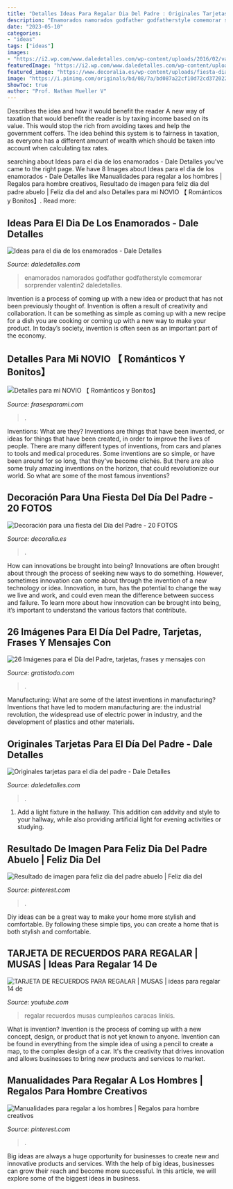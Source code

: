 ```yaml
---
title: "Detalles Ideas Para Regalar Dia Del Padre : Originales Tarjetas Para El Día Del Padre"
description: "Enamorados namorados godfather godfatherstyle comemorar sorprender valentin2 daledetalles"
date: "2023-05-10"
categories:
- "ideas"
tags: ["ideas"]
images:
- "https://i2.wp.com/www.daledetalles.com/wp-content/uploads/2016/02/valentin2.jpg"
featuredImage: "https://i2.wp.com/www.daledetalles.com/wp-content/uploads/2016/02/valentin2.jpg"
featured_image: "https://www.decoralia.es/wp-content/uploads/fiesta-dia-del-padre-15.jpg"
image: "https://i.pinimg.com/originals/bd/08/7a/bd087a22cf10d72cd372022950ee45b4.jpg"
ShowToc: true
author: "Prof. Nathan Mueller V"
---
```



Describes the idea and how it would benefit the reader
A new way of taxation that would benefit the reader is by taxing income based on its value. This would stop the rich from avoiding taxes and help the government coffers. The idea behind this system is to fairness in taxation, as everyone has a different amount of wealth which should be taken into account when calculating tax rates.

	

		
searching about Ideas para el dia de los enamorados - Dale Detalles you've came to the right page. We have 8 Images about Ideas para el dia de los enamorados - Dale Detalles like Manualidades para regalar a los hombres | Regalos para hombre creativos, Resultado de imagen para feliz dia del padre abuelo | Feliz dia del and also Detalles para mi NOVIO 【 Románticos y Bonitos】. Read more:
		
    
## Ideas Para El Dia De Los Enamorados - Dale Detalles

<img loading=lazy src="https://i2.wp.com/www.daledetalles.com/wp-content/uploads/2016/02/valentin2.jpg" onerror="this.onerror=null;this.src='https://tse2.mm.bing.net/th?id=OIP.uvMwAX-OscgyTiGEh_urMQHaJ4&amp;pid=15.1';" alt="Ideas para el dia de los enamorados - Dale Detalles">

_Source: daledetalles.com_

>enamorados namorados godfather godfatherstyle comemorar sorprender valentin2 daledetalles. 

	

Invention is a process of coming up with a new idea or product that has not been previously thought of. Invention is often a result of creativity and collaboration. It can be something as simple as coming up with a new recipe for a dish you are cooking or coming up with a new way to make your product. In today’s society, invention is often seen as an important part of the economy.

    
## Detalles Para Mi NOVIO 【 Románticos Y Bonitos】

<img loading=lazy src="https://frasesparami.com/wp-content/uploads/2020/02/detalles-de-cumpleanos-para-mi-novio.jpg" onerror="this.onerror=null;this.src='https://tse3.mm.bing.net/th?id=OIP.p02qA2ZD07pnHR7MQuvMFgHaIB&amp;pid=15.1';" alt="Detalles para mi NOVIO 【 Románticos y Bonitos】">

_Source: frasesparami.com_

>. 

	

Inventions: What are they?
Inventions are things that have been invented, or ideas for things that have been created, in order to improve the lives of people. There are many different types of inventions, from cars and planes to tools and medical procedures. Some inventions are so simple, or have been around for so long, that they've become clichés. But there are also some truly amazing inventions on the horizon, that could revolutionize our world. So what are some of the most famous inventions?

    
## Decoración Para Una Fiesta Del Día Del Padre - 20 FOTOS

<img loading=lazy src="https://www.decoralia.es/wp-content/uploads/fiesta-dia-del-padre-15.jpg" onerror="this.onerror=null;this.src='https://tse2.mm.bing.net/th?id=OIP.xcqZCcilqs88AahKayoJRwHaKq&amp;pid=15.1';" alt="Decoración para una fiesta del Día del Padre - 20 FOTOS">

_Source: decoralia.es_

>. 

	

How can innovations be brought into being?
Innovations are often brought about through the process of seeking new ways to do something. However, sometimes innovation can come about through the invention of a new technology or idea. Innovation, in turn, has the potential to change the way we live and work, and could even mean the difference between success and failure. To learn more about how innovation can be brought into being, it’s important to understand the various factors that contribute.

    
## 26 Imágenes Para El Día Del Padre, Tarjetas, Frases Y Mensajes Con

<img loading=lazy src="https://www.gratistodo.com/wp-content/uploads/2016/03/día-del-padre-02.jpg" onerror="this.onerror=null;this.src='https://tse2.mm.bing.net/th?id=OIP.Q0TXZB58N3njYxes8EIcCAHaHG&amp;pid=15.1';" alt="26 Imágenes para el Día del Padre, tarjetas, frases y mensajes con">

_Source: gratistodo.com_

>. 

	

Manufacturing: What are some of the latest inventions in manufacturing?
Inventions that have led to modern manufacturing are: the industrial revolution, the widespread use of electric power in industry, and the development of plastics and other materials.

    
## Originales Tarjetas Para El Día Del Padre - Dale Detalles

<img loading=lazy src="https://i2.wp.com/www.daledetalles.com/wp-content/uploads/2017/06/tarjeta-dia-del-padre4-e1497372661916.jpg?resize=566%2C1182" onerror="this.onerror=null;this.src='https://tse2.mm.bing.net/th?id=OIP.TfsQD_idBXJNAVoba5-1lwHaPd&amp;pid=15.1';" alt="Originales tarjetas para el día del padre - Dale Detalles">

_Source: daledetalles.com_

>. 

	

1. Add a light fixture in the hallway. This addition can addvity and style to your hallway, while also providing artificial light for evening activities or studying.

    
## Resultado De Imagen Para Feliz Dia Del Padre Abuelo | Feliz Dia Del

<img loading=lazy src="https://i.pinimg.com/736x/99/58/09/99580976c08bb34ae1843b537c105632.jpg" onerror="this.onerror=null;this.src='https://tse2.mm.bing.net/th?id=OIP.yXOtJdqpioGfXyhPKiUHOwAAAA&amp;pid=15.1';" alt="Resultado de imagen para feliz dia del padre abuelo | Feliz dia del">

_Source: pinterest.com_

>. 

	

Diy ideas can be a great way to make your home more stylish and comfortable. By following these simple tips, you can create a home that is both stylish and comfortable.

    
## TARJETA DE RECUERDOS PARA REGALAR | MUSAS | Ideas Para Regalar 14 De

<img loading=lazy src="http://i.ytimg.com/vi/WU2TxEROEY4/maxresdefault.jpg" onerror="this.onerror=null;this.src='https://tse2.mm.bing.net/th?id=OIP.Mj1D4bOvtxugPRO3dY-YLgHaEK&amp;pid=15.1';" alt="TARJETA DE RECUERDOS PARA REGALAR | MUSAS | ideas para regalar 14 de">

_Source: youtube.com_

>regalar recuerdos musas cumpleaños caracas linkis. 

	

What is invention?
Invention is the process of coming up with a new concept, design, or product that is not yet known to anyone. Invention can be found in everything from the simple idea of using a pencil to create a map, to the complex design of a car. It's the creativity that drives innovation and allows businesses to bring new products and services to market.

    
## Manualidades Para Regalar A Los Hombres | Regalos Para Hombre Creativos

<img loading=lazy src="https://i.pinimg.com/originals/bd/08/7a/bd087a22cf10d72cd372022950ee45b4.jpg" onerror="this.onerror=null;this.src='https://tse4.mm.bing.net/th?id=OIP.MGfthgkISvGT7zW3v9T_EAAAAA&amp;pid=15.1';" alt="Manualidades para regalar a los hombres | Regalos para hombre creativos">

_Source: pinterest.com_

>. 

	

Big ideas are always a huge opportunity for businesses to create new and innovative products and services. With the help of big ideas, businesses can grow their reach and become more successful. In this article, we will explore some of the biggest ideas in business.

